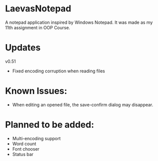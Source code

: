 # LaevasNotepad
A notepad application inspired by Windows Notepad. It was made as my 11th assignment in OOP Course.

# Updates
v0.51
- Fixed encoding corruption when reading files

# Known Issues:
- When editing an opened file, the save-confirm dialog may disappear.

# Planned to be added:
- Multi-encoding support
- Word count
- Font chooser
- Status bar

